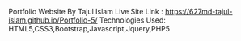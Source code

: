 Portfolio Website By Tajul Islam
Live Site Link : https://627md-tajul-islam.github.io/Portfolio-5/
Technologies Used: HTML5,CSS3,Bootstrap,Javascript,Jquery,PHP5